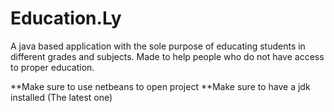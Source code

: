 # Education.Ly
 A java based application with the sole purpose of educating students in different grades and subjects. Made to help people who do not have access to proper education.
 
**Make sure to use netbeans to open project
**Make sure to have a jdk installed (The latest one)
